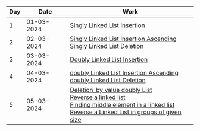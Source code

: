 <!DOCTYPE html>
<html lang="en">
<head>
<meta charset="UTF-8">
<meta name="viewport" content="width=device-width, initial-scale=1.0">
</head>
<body>

<table>
  <thead>
    <tr>
      <th>Day</th>
      <th>Date</th>
      <th>Work</th>
    </tr>
  </thead>
  <tbody>
    <tr>
      <td>1</td>
      <td>01-03-2024</td>
      <td><a href="1-03-24/1_linklistbasicInsertion.cpp">Singly Linked List Insertion</a></td>
    </tr>
    <tr>
      <td>2</td>
      <td>02-03-2024</td>
      <td><a href="2-03-24/1_insertAscendingsinglylinklist.cpp">Singly Linked List Insertion Ascending</a><br>
      <a href="2-03-24/2_singlyListDeletion.cpp">Singly Linked List Deletion</a></td>
    </tr>
    <tr>
      <td>3</td>
      <td>03-03-2024</td>
      <td><a href="3-03-24/1_doublylist_Insertion.cpp">Doubly Linked List Insertion</a></td>
    </tr>
    <tr>
      <td>4</td>
      <td>04-03-2024</td>
      <td><a href="4-03-24/1_doubly_insertionAscending.cpp">doubly Linked List Insertion Ascending</a><br>
      <a href="4-03-24/2_doublyDeletion.cpp">doubly Linked List Deletion</a></td>
    </tr>
    <tr>
      <td>5</td>
      <td>05-03-2024</td>
      <td><a href="5-03-24/1_deletionByValue.cpp">Deletion_by_value doubly List</a><br>
      <a href="5-03-24/2_Reverse_linkedlist.txt">Reverse a linked list</a><br>
      <a href="5-03-24/2_Reverse_linkedlist.txt">Finding middle element in a linked list</a><br>
      <a href="5-03-24/4_Reverse_List_in_groups_of_given_size.txt">Reverse a Linked List in groups of given size</a></td>
    </tr>
  </tbody>
</table>

</body>
</html>
